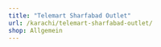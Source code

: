 ```yaml
---
title: "Telemart Sharfabad Outlet"
url: /karachi/telemart-sharfabad-outlet/
shop: Allgemein
---
```

